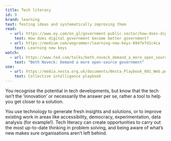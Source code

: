 ```yaml
---
title: Tech literacy
id: 9
brand: learning
text: Testing ideas and systematically improving them
read:
  - url: https://www.ey.com/en_gl/government-public-sector/how-does-digital-government-become-better-government
    text: How does digital government become better government?
  - url: https://medium.com/wogrammer/learning-new-keys-6947efd1c4ca
    text: Learning new keys
watch:
  - url: https://www.ted.com/talks/beth_noveck_demand_a_more_open_source_government
    text: "Beth Noveck: Demand a more open-source government"
use:
  - url: https://media.nesta.org.uk/documents/Nesta_Playbook_001_Web.pdf
    text: Collective intelligence playbook
---
```

You recognise the potential in tech developments, but know that the tech isn’t the ‘innovation’ or necessarily the answer per se, rather a tool to help you get closer to a solution.

You use technology to generate fresh insights and solutions, or to improve existing work in areas like accessibility, democracy, experimentation, data analysis (for example!). Tech literacy can create opportunities to carry out the most up-to-date thinking in problem solving, and being aware of what’s new makes sure organisations aren’t left behind.
